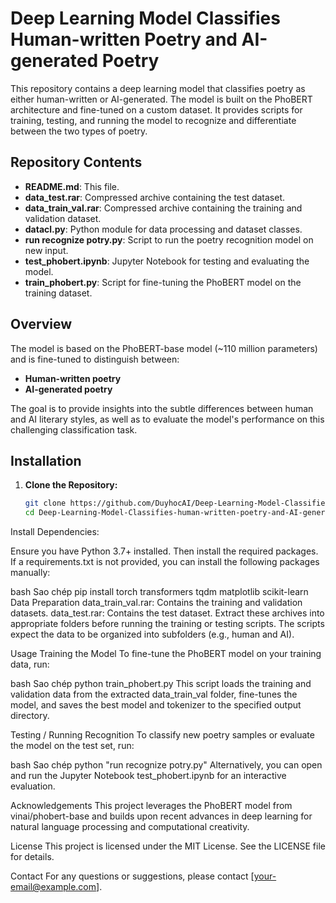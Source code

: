 # Deep Learning Model Classifies Human-written Poetry and AI-generated Poetry

This repository contains a deep learning model that classifies poetry as either human-written or AI-generated. The model is built on the PhoBERT architecture and fine-tuned on a custom dataset. It provides scripts for training, testing, and running the model to recognize and differentiate between the two types of poetry.

## Repository Contents

- **README.md**: This file.
- **data_test.rar**: Compressed archive containing the test dataset.
- **data_train_val.rar**: Compressed archive containing the training and validation dataset.
- **datacl.py**: Python module for data processing and dataset classes.
- **run recognize potry.py**: Script to run the poetry recognition model on new input.
- **test_phobert.ipynb**: Jupyter Notebook for testing and evaluating the model.
- **train_phobert.py**: Script for fine-tuning the PhoBERT model on the training dataset.

## Overview

The model is based on the PhoBERT-base model (~110 million parameters) and is fine-tuned to distinguish between:
- **Human-written poetry**
- **AI-generated poetry**

The goal is to provide insights into the subtle differences between human and AI literary styles, as well as to evaluate the model's performance on this challenging classification task.

## Installation

1. **Clone the Repository:**

   ```bash
   git clone https://github.com/DuyhocAI/Deep-Learning-Model-Classifies-human-written-poetry-and-AI-generated-poetry.git
   cd Deep-Learning-Model-Classifies-human-written-poetry-and-AI-generated-poetry
Install Dependencies:

Ensure you have Python 3.7+ installed. Then install the required packages. If a requirements.txt is not provided, you can install the following packages manually:

bash
Sao chép
pip install torch transformers tqdm matplotlib scikit-learn
Data Preparation
data_train_val.rar: Contains the training and validation datasets.
data_test.rar: Contains the test dataset.
Extract these archives into appropriate folders before running the training or testing scripts. The scripts expect the data to be organized into subfolders (e.g., human and AI).

Usage
Training the Model
To fine-tune the PhoBERT model on your training data, run:

bash
Sao chép
python train_phobert.py
This script loads the training and validation data from the extracted data_train_val folder, fine-tunes the model, and saves the best model and tokenizer to the specified output directory.

Testing / Running Recognition
To classify new poetry samples or evaluate the model on the test set, run:

bash
Sao chép
python "run recognize potry.py"
Alternatively, you can open and run the Jupyter Notebook test_phobert.ipynb for an interactive evaluation.

Acknowledgements
This project leverages the PhoBERT model from vinai/phobert-base and builds upon recent advances in deep learning for natural language processing and computational creativity.

License
This project is licensed under the MIT License. See the LICENSE file for details.

Contact
For any questions or suggestions, please contact [your-email@example.com].
